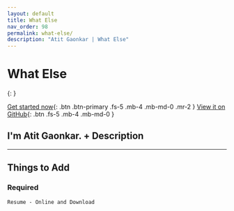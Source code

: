 ```yaml
---
layout: default
title: What Else
nav_order: 98
permalink: what-else/
description: "Atit Gaonkar | What Else"
---
```


# What Else
{: }

[Get started now](#getting-started){: .btn .btn-primary .fs-5 .mb-4 .mb-md-0 .mr-2 } [View it on GitHub](){: .btn .fs-5 .mb-4 .mb-md-0 }

<h2>I'm Atit Gaonkar. + Description</h2>

<!-- You will often find me <span id="typewriter"></span>
{: .fs-5} -->

---


## Things to Add

### Required

```
Resume - Online and Download
```
